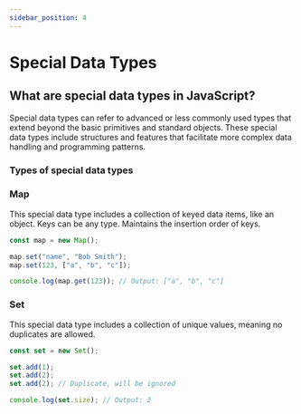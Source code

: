 ```yaml
---
sidebar_position: 4
---
```


# Special Data Types

## What are special data types in JavaScript?

Special data types can refer to advanced or less commonly used types that extend beyond the basic primitives and standard objects. These special data types include structures and features that facilitate more complex data handling and programming patterns.

### Types of special data types

### Map

This special data type includes a collection of keyed data items, like an object. Keys can be any type. Maintains the insertion order of keys.

```js
const map = new Map();

map.set("name", "Bob Smith");
map.set(123, ["a", "b", "c"]);

console.log(map.get(123)); // Output: ["a", "b", "c"]
```

### Set

This special data type includes a collection of unique values, meaning no duplicates are allowed.

```js
const set = new Set();

set.add(1);
set.add(2);
set.add(2); // Duplicate, will be ignored

console.log(set.size); // Output: 2
```
